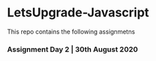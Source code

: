 # LetsUpgrade-Javascript
  
  This repo contains the following assignmetns 
  
### Assignment Day 2 | 30th August 2020


